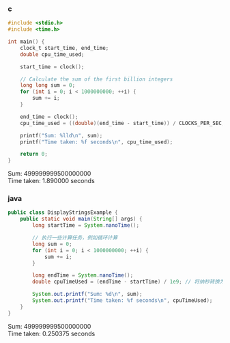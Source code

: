 


### c

```c
#include <stdio.h>
#include <time.h>

int main() {
    clock_t start_time, end_time;
    double cpu_time_used;

    start_time = clock();

    // Calculate the sum of the first billion integers
    long long sum = 0;
    for (int i = 0; i < 1000000000; ++i) {
        sum += i;
    }

    end_time = clock();
    cpu_time_used = ((double)(end_time - start_time)) / CLOCKS_PER_SEC;

    printf("Sum: %lld\n", sum);
    printf("Time taken: %f seconds\n", cpu_time_used);

    return 0;
}
```

Sum: 499999999500000000    
Time taken: 1.890000 seconds



### java

```java
public class DisplayStringsExample {
    public static void main(String[] args) {
        long startTime = System.nanoTime();

        // 执行一些计算任务，例如循环计算
        long sum = 0;
        for (int i = 0; i < 1000000000; ++i) {
            sum += i;
        }

        long endTime = System.nanoTime();
        double cpuTimeUsed = (endTime - startTime) / 1e9; // 将纳秒转换为秒

        System.out.printf("Sum: %d\n", sum);
        System.out.printf("Time taken: %f seconds\n", cpuTimeUsed);
    }
}
```

Sum: 499999999500000000     
Time taken: 0.250375 seconds


















